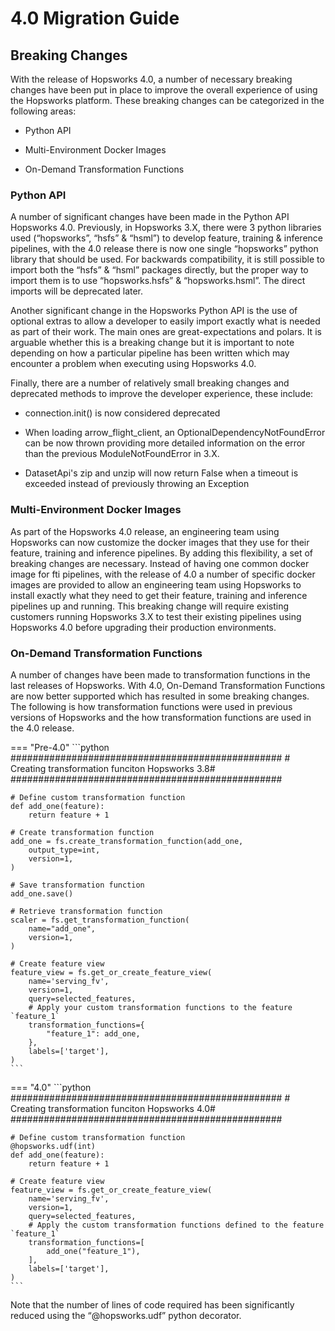 # 4.0 Migration Guide

## Breaking Changes

With the release of Hopsworks 4.0, a number of necessary breaking 
changes have been put in place to improve the overall experience of 
using the Hopsworks platform. These breaking changes can be categorized 
in the following areas:

- Python API

- Multi-Environment Docker Images

- On-Demand Transformation Functions

### Python API

A number of significant changes have been made in the Python API 
Hopsworks 4.0. Previously, in Hopsworks 3.X, there were 3 python 
libraries used (“hopsworks”, “hsfs” & “hsml”) to develop feature, 
training & inference pipelines, with the 4.0 release there is now 
one single “hopsworks” python library that should be used. For 
backwards compatibility, it is still possible to import both 
the “hsfs” & “hsml” packages directly, but the proper way to 
import them is to use “hopsworks.hsfs” & “hopsworks.hsml”.
The direct imports will be deprecated later.

Another significant change in the Hopsworks Python API is the use of 
optional extras to allow a developer to easily import exactly what is 
needed as part of their work. The main ones are great-expectations and 
polars. It is arguable whether this is a breaking change but it is 
important to note depending on how a particular pipeline has been 
written which may encounter a problem when executing using Hopsworks 
4.0.

Finally, there are a number of relatively small breaking changes and 
deprecated methods to improve the developer experience, these include:

- connection.init() is now considered deprecated

- When loading arrow_flight_client, an OptionalDependencyNotFoundError can be now thrown providing more detailed information on the error than the previous ModuleNotFoundError in 3.X.

- DatasetApi's zip and unzip will now return False when a timeout is exceeded instead of previously throwing an Exception


### Multi-Environment Docker Images

As part of the Hopsworks 4.0 release, an engineering team using 
Hopsworks can now customize the docker images that they use for their 
feature, training and inference pipelines. By adding this flexibility, 
a set of breaking changes are necessary. Instead of having one common 
docker image for fti pipelines, with the release of 4.0 a number of 
specific docker images are provided to allow an engineering team using 
Hopsworks to install exactly what they need to get their feature, 
training and inference pipelines up and running. This breaking change 
will require existing customers running Hopsworks 3.X to test their 
existing pipelines using Hopsworks 4.0 before upgrading their 
production environments.


### On-Demand Transformation Functions

A number of changes have been made to transformation functions in the 
last releases of Hopsworks. With 4.0, On-Demand Transformation Functions 
are now better supported which has resulted in some breaking changes. 
The following is how transformation functions were used in previous
versions of Hopsworks and the how transformation functions are used
in the 4.0 release.


=== "Pre-4.0"
    ```python
	#################################################
	# Creating transformation funciton Hopsworks 3.8#
	#################################################

	# Define custom transformation function
	def add_one(feature):
		return feature + 1

	# Create transformation function
	add_one = fs.create_transformation_function(add_one, 
		output_type=int,
        version=1,
    )

	# Save transformation function
	add_one.save()

	# Retrieve transformation function
	scaler = fs.get_transformation_function(
		name="add_one",
		version=1,
	)

	# Create feature view
	feature_view = fs.get_or_create_feature_view(
		name='serving_fv',
		version=1,
		query=selected_features,
		# Apply your custom transformation functions to the feature `feature_1`
		transformation_functions={
			"feature_1": add_one,
		},
		labels=['target'],
	)
    ```

=== "4.0"
    ```python
	#################################################
	# Creating transformation funciton Hopsworks 4.0#
	#################################################

	# Define custom transformation function
	@hopsworks.udf(int)
	def add_one(feature):
		return feature + 1

	# Create feature view
	feature_view = fs.get_or_create_feature_view(
		name='serving_fv',
		version=1,
		query=selected_features,
		# Apply the custom transformation functions defined to the feature `feature_1` 
		transformation_functions=[
			add_one("feature_1"),
		],
		labels=['target'],
	)
    ```

Note that the number of lines of code required has been significantly 
reduced using the “@hopsworks.udf” python decorator.

